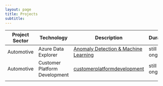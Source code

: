 ```yaml
---
layout: page
title: Projects
subtitle: 
---
```

|Project Sector|Technology|Description|Duration|
|---|---|---|---|
| Automotive  | Azure Data Explorer | [Anomaly Detection & Machine Learning]({{site.baseurl}}/projects/AzureDataExplorer) |  still ongoing |
| Automotive  | Customer Platform Development | [customerplatformdevelopment]({{site.baseurl}}/projects/customerplatformdevelopment) |  still ongoing |
|   |   |   |   |
